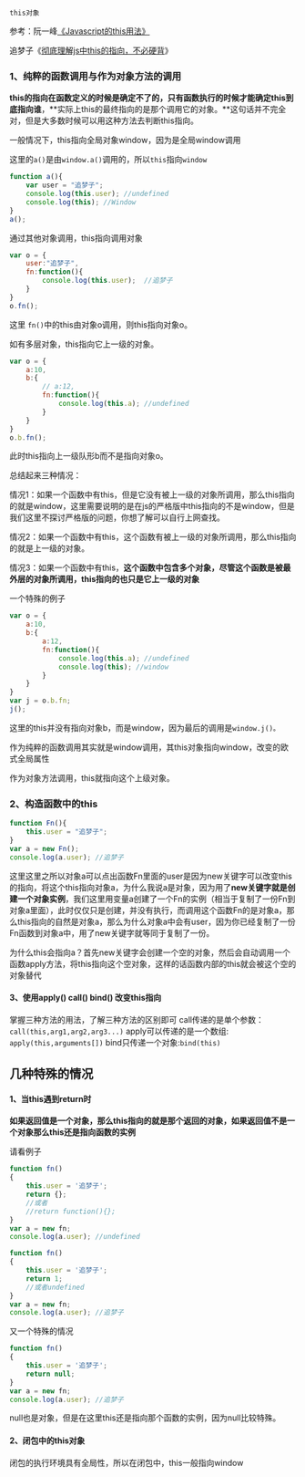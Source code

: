 ```
this对象
```

参考：阮一峰[《Javascript的this用法》](http://www.ruanyifeng.com/blog/archives.html)

追梦子《[彻底理解js中this的指向，不必硬背](http://www.cnblogs.com/pssp/p/5216085.html)》

### 1、**纯粹的函数调用与作为对象方法的调用**

**this的指向在函数定义的时候是确定不了的，只有函数执行的时候才能确定this到底指向谁**，**实际上this的最终指向的是那个调用它的对象。**这句话并不完全对，但是大多数时候可以用这种方法去判断this指向。

一般情况下，this指向全局对象window，因为是全局window调用

这里的`a()`是由`window.a()`调用的，所以`this`指向`window`

```js
function a(){
    var user = "追梦子";
    console.log(this.user); //undefined
    console.log(this); //Window
}
a();
```

通过其他对象调用，this指向调用对象

```js
var o = {
    user:"追梦子",
    fn:function(){
        console.log(this.user);  //追梦子
    }
}
o.fn();
```

这里 `fn()`中的this由对象o调用，则this指向对象o。

如有多层对象，this指向它上一级的对象。

```js
var o = {
    a:10,
    b:{
        // a:12,
        fn:function(){
            console.log(this.a); //undefined
        }
    }
}
o.b.fn();
```

此时this指向上一级队形b而不是指向对象o。

总结起来三种情况：

情况1：如果一个函数中有this，但是它没有被上一级的对象所调用，那么this指向的就是window，这里需要说明的是在js的严格版中this指向的不是window，但是我们这里不探讨严格版的问题，你想了解可以自行上网查找。

情况2：如果一个函数中有this，这个函数有被上一级的对象所调用，那么this指向的就是上一级的对象。

情况3：如果一个函数中有this，**这个函数中包含多个对象，尽管这个函数是被最外层的对象所调用，this指向的也只是它上一级的对象**

一个特殊的例子

```js
var o = {
    a:10,
    b:{
        a:12,
        fn:function(){
            console.log(this.a); //undefined
            console.log(this); //window
        }
    }
}
var j = o.b.fn;
j();
```

这里的this并没有指向对象b，而是window，因为最后的调用是`window.j()。`

作为纯粹的函数调用其实就是window调用，其this对象指向window，改变的欧式全局属性

作为对象方法调用，this就指向这个上级对象。

### 2、构造函数中的this

```js
function Fn(){
    this.user = "追梦子";
}
var a = new Fn();
console.log(a.user); //追梦子
```

这里这里之所以对象a可以点出函数Fn里面的user是因为new关键字可以改变this的指向，将这个this指向对象a，为什么我说a是对象，因为用了**new关键字就是创建一个对象实例**，我们这里用变量a创建了一个Fn的实例（相当于复制了一份Fn到对象a里面），此时仅仅只是创建，并没有执行，而调用这个函数Fn的是对象a，那么this指向的自然是对象a，那么为什么对象a中会有user，因为你已经复制了一份Fn函数到对象a中，用了new关键字就等同于复制了一份。

为什么this会指向a？首先new关键字会创建一个空的对象，然后会自动调用一个函数apply方法，将this指向这个空对象，这样的话函数内部的this就会被这个空的对象替代

#### 3、使用apply\(\) call\(\) bind\(\) 改变this指向

掌握三种方法的用法，了解三种方法的区别即可
call传递的是单个参数：`call(this,arg1,arg2,arg3...)`
apply可以传递的是一个数组: `apply(this,arguments[])`
bind只传递一个对象:`bind(this)`

## 几种特殊的情况

#### 1、当this遇到return时

**如果返回值是一个对象，那么this指向的就是那个返回的对象，如果返回值不是一个对象那么this还是指向函数的实例**

请看例子

```js
function fn()  
{  
    this.user = '追梦子';  
    return {};  
    //或者 
    //return function(){};
}
var a = new fn;  
console.log(a.user); //undefined
```

```js
function fn()  
{  
    this.user = '追梦子';  
    return 1;
    //或者undefined 
}
var a = new fn;  
console.log(a.user); //追梦子
```

又一个特殊的情况

```js
function fn()  
{  
    this.user = '追梦子';  
    return null;
}
var a = new fn;  
console.log(a.user); //追梦子
```

null也是对象，但是在这里this还是指向那个函数的实例，因为null比较特殊。

#### 2、闭包中的this对象

闭包的执行环境具有全局性，所以在闭包中，this一般指向window

